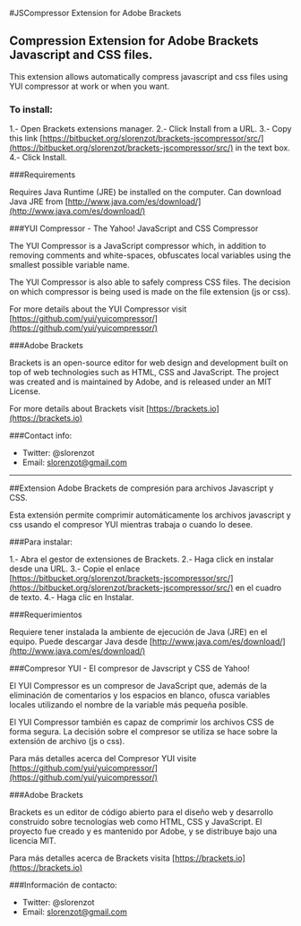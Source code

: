 #JSCompressor Extension for Adobe Brackets

## Compression Extension for Adobe Brackets Javascript and CSS files.

This extension allows automatically compress javascript and css files using YUI compressor at work or when you want. 

### To install:

1.- Open Brackets extensions manager.
2.- Click Install from a URL.
3.- Copy this link [https://bitbucket.org/slorenzot/brackets-jscompressor/src/](https://bitbucket.org/slorenzot/brackets-jscompressor/src/) in the text box.
4.- Click Install.


###Requirements

Requires Java Runtime (JRE) be installed on the computer. Can download Java JRE from [http://www.java.com/es/download/](http://www.java.com/es/download/)


###YUI Compressor - The Yahoo! JavaScript and CSS Compressor

The YUI Compressor is a JavaScript compressor which, in addition to removing comments and white-spaces, obfuscates local variables using the smallest possible variable name.

The YUI Compressor is also able to safely compress CSS files. The decision on which compressor is being used is made on the file extension (js or css).


For more details about the YUI Compressor visit [https://github.com/yui/yuicompressor/](https://github.com/yui/yuicompressor/)


###Adobe Brackets

Brackets is an open-source editor for web design and development built on top of web technologies such as HTML, CSS and JavaScript. The project was created and is maintained by Adobe, and is released under an MIT License.


For more details about Brackets visit [https://brackets.io](https://brackets.io)

###Contact info:
* Twitter: @slorenzot
* Email: slorenzot@gmail.com

------------------------------------------------


##Extension Adobe Brackets de compresión para archivos Javascript y CSS.

Esta extensión permite comprimir automáticamente los archivos javascript y css usando el compresor YUI mientras trabaja o cuando lo desee. 

###Para instalar:

1.- Abra el gestor de extensiones de Brackets.
2.- Haga click en instalar desde una URL.
3.- Copie el enlace [https://bitbucket.org/slorenzot/brackets-jscompressor/src/](https://bitbucket.org/slorenzot/brackets-jscompressor/src/) en el cuadro de texto.
4.- Haga clic en Instalar.

###Requerimientos

Requiere tener instalada la ambiente de ejecución de Java (JRE) en el equipo. Puede descargar Java desde [http://www.java.com/es/download/](http://www.java.com/es/download/)

###Compresor YUI - El compresor de Javscript y CSS de Yahoo!

El YUI Compressor es un compresor de JavaScript que, además de la eliminación de comentarios y los espacios en blanco, ofusca variables locales utilizando el nombre de la variable más pequeña posible.

El YUI Compressor también es capaz de comprimir los archivos CSS de forma segura. La decisión sobre el compresor se utiliza se hace sobre la extensión de archivo (js o css).

Para más detalles acerca del Compresor YUI visite [https://github.com/yui/yuicompressor/](https://github.com/yui/yuicompressor/)

###Adobe Brackets

Brackets es un editor de código abierto para el diseño web y desarrollo construido sobre tecnologías web como HTML, CSS y JavaScript. El proyecto fue creado y es mantenido por Adobe, y se distribuye bajo una licencia MIT.


Para más detalles acerca de Brackets visita [https://brackets.io](https://brackets.io)


###Información de contacto:
* Twitter: @slorenzot
* Email: slorenzot@gmail.com